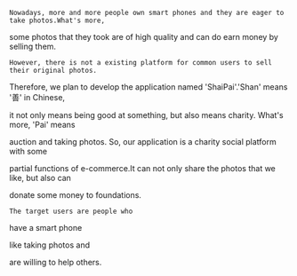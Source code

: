     Nowadays, more and more people own smart phones and they are eager to take photos.What's more, 
    
some photos that they took are of high quality and can do earn money by selling them. 

    However, there is not a existing platform for common users to sell their original photos.
    
Therefore, we plan to develop the application named 'ShaiPai'.'Shan' means '善' in Chinese, 

it not only means being good at something, but also means charity. What's more, 'Pai' means 

auction and taking photos. So, our application is a charity social platform with some 

partial functions of e-commerce.It can not only share the photos that we like, but also can 

donate some money to foundations.

    The target users are people who 
    
  have a smart phone
  
  like taking photos and
  
  are willing to help others.
